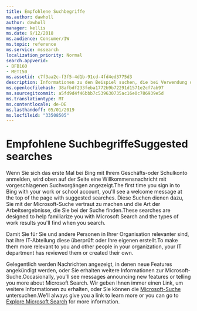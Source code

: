 ```yaml
---
title: Empfohlene Suchbegriffe
ms.author: dawholl
author: dawholl
manager: kellis
ms.date: 9/12/2018
ms.audience: Consumer/IW
ms.topic: reference
ms.service: mssearch
localization_priority: Normal
search.appverid:
- BFB160
- MET150
ms.assetid: c7f3aa2c-f3f5-4d1b-91cd-4fd4ed3775d3
description: Informationen zu den Beispiel suchen, die bei Verwendung der Microsoft-Suche angezeigt werden
ms.openlocfilehash: 38afbdf233feba1772b9b72291d1571e2cf7ab97
ms.sourcegitcommit: a5fd9d4f46bbb7c539630735ac16e0c786939e5d
ms.translationtype: MT
ms.contentlocale: de-DE
ms.lasthandoff: 05/01/2019
ms.locfileid: "33508505"
---
```

# <a name="suggested-searches"></a><span data-ttu-id="aae59-103">Empfohlene Suchbegriffe</span><span class="sxs-lookup"><span data-stu-id="aae59-103">Suggested searches</span></span>

<span data-ttu-id="aae59-104">Wenn Sie sich das erste Mal bei Bing mit Ihrem Geschäfts-oder Schulkonto anmelden, wird oben auf der Seite eine Willkommensnachricht mit vorgeschlagenen Suchvorgängen angezeigt.</span><span class="sxs-lookup"><span data-stu-id="aae59-104">The first time you sign in to Bing with your work or school account, you'll see a welcome message at the top of the page with suggested searches.</span></span> <span data-ttu-id="aae59-105">Diese Suchen dienen dazu, Sie mit der Microsoft-Suche vertraut zu machen und die Art der Arbeitsergebnisse, die Sie bei der Suche finden.</span><span class="sxs-lookup"><span data-stu-id="aae59-105">These searches are designed to help familiarize you with Microsoft Search and the types of work results you'll find when you search.</span></span>
  
<span data-ttu-id="aae59-106">Damit Sie für Sie und andere Personen in Ihrer Organisation relevanter sind, hat ihre IT-Abteilung diese überprüft oder Ihre eigenen erstellt.</span><span class="sxs-lookup"><span data-stu-id="aae59-106">To make them more relevant to you and other people in your organization, your IT department has reviewed them or created their own.</span></span>
  
<span data-ttu-id="aae59-107">Gelegentlich werden Nachrichten angezeigt, in denen neue Features angekündigt werden, oder Sie erhalten weitere Informationen zur Microsoft-Suche.</span><span class="sxs-lookup"><span data-stu-id="aae59-107">Occasionally, you'll see messages announcing new features or telling you more about Microsoft Search.</span></span> <span data-ttu-id="aae59-108">Wir geben Ihnen immer einen Link, um weitere Informationen zu erhalten, oder Sie können die [Microsoft-Suche](https://www.bing.com/business/explore) untersuchen.</span><span class="sxs-lookup"><span data-stu-id="aae59-108">We'll always give you a link to learn more or you can go to [Explore Microsoft Search](https://www.bing.com/business/explore) for more information.</span></span> 

  

